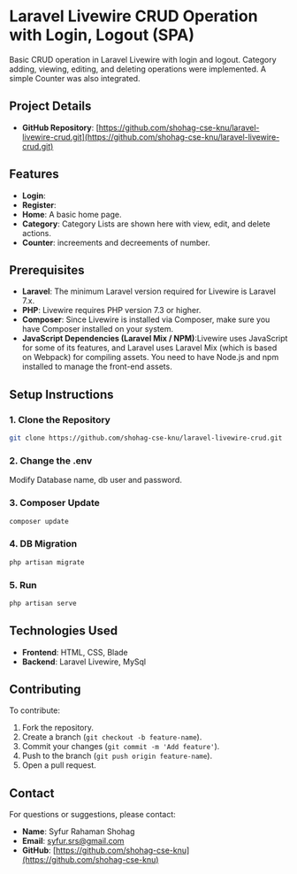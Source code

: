 # Laravel Livewire CRUD Operation with Login, Logout (SPA)

Basic CRUD operation in Laravel Livewire with login and logout. Category adding, viewing, editing, and deleting operations were implemented. A simple Counter was also integrated.
## Project Details

- **GitHub Repository**: [https://github.com/shohag-cse-knu/laravel-livewire-crud.git](https://github.com/shohag-cse-knu/laravel-livewire-crud.git)

## Features

- **Login**:
- **Register**:
- **Home**: A basic home page.
- **Category**: Category Lists are shown here with view, edit, and delete actions.
- **Counter**: increements and decreements of number.

## Prerequisites

- **Laravel**: The minimum Laravel version required for Livewire is Laravel 7.x.
- **PHP**: Livewire requires PHP version 7.3 or higher.
- **Composer**: Since Livewire is installed via Composer, make sure you have Composer installed on your system.
- **JavaScript Dependencies (Laravel Mix / NPM)**:Livewire uses JavaScript for some of its features, and Laravel uses Laravel Mix (which is based on Webpack) for compiling assets. You need to have Node.js and npm installed to manage the front-end assets.

## Setup Instructions

### 1. Clone the Repository
```bash
git clone https://github.com/shohag-cse-knu/laravel-livewire-crud.git
````
### 2. Change the .env
Modify Database name, db user and password.

### 3. Composer Update
```bash
composer update
````

### 4. DB Migration
```bash
php artisan migrate
````

### 5. Run
```bash
php artisan serve
````

## Technologies Used

- **Frontend**: HTML, CSS, Blade
- **Backend**: Laravel Livewire, MySql

## Contributing

To contribute:

1. Fork the repository.
2. Create a branch (`git checkout -b feature-name`).
3. Commit your changes (`git commit -m 'Add feature'`).
4. Push to the branch (`git push origin feature-name`).
5. Open a pull request.

## Contact

For questions or suggestions, please contact:

- **Name**: Syfur Rahaman Shohag
- **Email**: [syfur.srs@gmail.com](mailto:syfur.srs@gmail.com)
- **GitHub**: [https://github.com/shohag-cse-knu](https://github.com/shohag-cse-knu)
